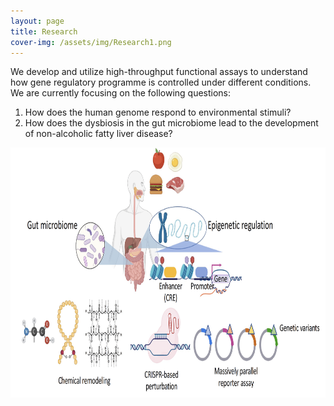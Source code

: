 ```yaml
---
layout: page
title: Research
cover-img: /assets/img/Research1.png
---
```


We develop and utilize high-throughput functional assays to understand how gene regulatory programme is controlled under different conditions. We are currently focusing on the following questions:
1. How does the human genome respond to environmental stimuli?
2. How does the dysbiosis in the gut microbiome lead to the development of non-alcoholic fatty liver disease?

<img alt="Overview" align="center" src="/assets/img/overview2023.png" width="700" height="400"/>







